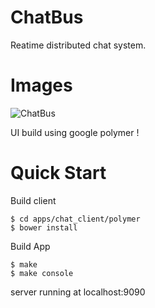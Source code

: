 # ChatBus
Reatime distributed chat system.


# Images
![ChatBus](https://github.com/beamX/chatBus/blob/feat-chatbus-client/images/chatbus1.png)


UI build using google polymer !


# Quick Start

Build client

    $ cd apps/chat_client/polymer
    $ bower install

Build App

    $ make
    $ make console


server running at localhost:9090
